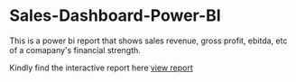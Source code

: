 # Sales-Dashboard-Power-BI
This is a power bi report that shows sales revenue, gross profit, ebitda, etc of a comapany's financial strength.

Kindly find the interactive report here 
[view report](https://app.fabric.microsoft.com/view?r=eyJrIjoiZWJlMGRkNzYtODEyNC00ZGQwLTgyZTUtOWUwNTFlYTFkZWY2IiwidCI6IjU3ZjBmYzdkLTQ0ODQtNDg3YS04YzBkLWIyZmM2MjE5Mzk3ZCJ9)
